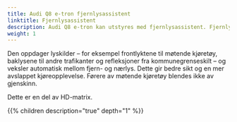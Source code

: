 ```yaml
---
title: Audi Q8 e-tron fjernlysassistent 
linktitle: Fjernlysassistent
description: Audi Q8 e-tron kan utstyres med fjernlysassistent. Fjernlysassistent bruker et kamera montert på det innvendige speilet.
weight: 1
---
```


Den oppdager lyskilder – for eksempel frontlyktene til møtende kjøretøy, baklysene til andre trafikanter og refleksjoner fra kommunegrenseskilt – og veksler automatisk mellom fjern- og nærlys. Dette gir bedre sikt og en mer avslappet kjøreopplevelse. Førere av møtende kjøretøy blendes ikke av gjenskinn.

Dette er en del av HD-matrix.

{{% children description="true" depth="1" %}}

